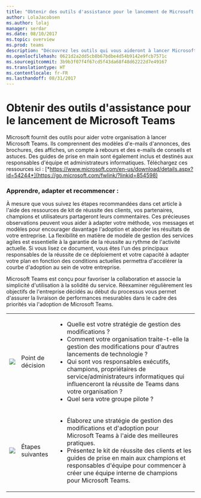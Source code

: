 ```yaml
---
title: "Obtenir des outils d'assistance pour le lancement de Microsoft Teams | Support Microsoft"
author: LolaJacobsen
ms.author: lolaj
manager: serdar
ms.date: 08/10/2017
ms.topic: overview
ms.prod: teams
description: "Découvrez les outils qui vous aideront à lancer Microsoft Teams tels que des modèles d'e-mail, des guides de prise en main, un kit de réussite des clients, et plus encore."
ms.openlocfilehash: 0621d2a2dd5cb8b67bdbe4d54b9142e9fcb7571c
ms.sourcegitcommit: 3b9b3f07f4f67cd5f43da68f48d62222d7e49167
ms.translationtype: HT
ms.contentlocale: fr-FR
ms.lasthandoff: 08/31/2017
---
```

<a name="get-tools-to-support-a-rollout-of-microsoft-teams"></a>Obtenir des outils d'assistance pour le lancement de Microsoft Teams
=================================================

Microsoft fournit des outils pour aider votre organisation à lancer Microsoft Teams. Ils comprennent des modèles d'e-mails d'annonces, des brochures, des affiches, un compte à rebours et des e-mails de conseils et astuces. Des guides de prise en main sont également inclus et destinés aux responsables d'équipe et administrateurs informatiques. Téléchargez ces ressources ici : [*https://www.microsoft.com/en-us/download/details.aspx?id=54244*](https://go.microsoft.com/fwlink/?linkid=854598)

### <a name="learn-adjust-and-repeat"></a>Apprendre, adapter et recommencer :

À mesure que vous suivez les étapes recommandées dans cet article à l'aide des ressources de kit de réussite des clients, vos partenaires, champions et utilisateurs partageront leurs commentaires. Ces précieuses observations peuvent vous aider à adapter votre méthode, vos messages et modèles pour encourager davantage l'adoption et aborder les résultats de votre entreprise. La flexibilité en matière de modèle de gestion des services agiles est essentielle à la garantie de la réussite au rythme de l'activité actuelle. Si vous lisez ce document, vous êtes l'un des principaux responsables de la réussite de ce déploiement et votre capacité à adapter votre plan en fonction des conditions actuelles permettra d'accélérer la courbe d'adoption au sein de votre entreprise.

Microsoft Teams est conçu pour favoriser la collaboration et associe la simplicité d'utilisation à la solidité du service. Réexaminer régulièrement les objectifs de l'entreprise décidés au début du processus vous permet d'assurer la livraison de performances mesurables dans le cadre des priorités via l'adoption de Microsoft Teams.

||||
|---------|---------|---------|
|![](media/Get_tools_to_support_a_rollout_of_Microsoft_Teams_image1.png)     | Point de décision        | <ul><li>Quelle est votre stratégie de gestion des modifications ?</li><li>Comment votre organisation traite-t-elle la gestion des modifications pour d'autres lancements de technologie ?</li><li>Qui sont vos responsables exécutifs, champions, propriétaires de service/administrateurs informatiques qui influenceront la réussite de Teams dans votre organisation ?</li><li>Quel sera votre groupe pilote ?</li></ul>  |
|![](media/Get_tools_to_support_a_rollout_of_Microsoft_Teams_image2.png)     |Étapes suivantes | <ul><li>Élaborez une stratégie de gestion des modifications et d'adoption pour Microsoft Teams à l'aide des meilleures pratiques.</li><li>Présentez le kit de réussite des clients et les guides de prise en main aux champions et responsables d'équipe pour commencer à créer une équipe interne de champions pour Microsoft Teams.</li></ul> |

